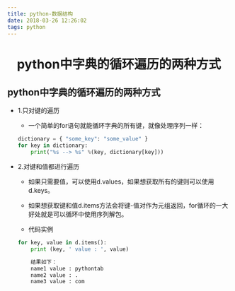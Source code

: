 ```yaml
---
title: python-数据结构
date: 2018-03-26 12:26:02
tags: python
---
```

# <center>python中字典的循环遍历的两种方式</center>


## python中字典的循环遍历的两种方式
- 1.只对键的遍历
    - 一个简单的for语句就能循环字典的所有键，就像处理序列一样：
    ```python
    dictionary = { "some_key": "some_value" }
    for key in dictionary:
        print("%s --> %s" %(key, dictionary[key]))
    ```

- 2.对键和值都进行遍历
    - 如果只需要值，可以使用d.values，如果想获取所有的键则可以使用d.keys。

    - 如果想获取键和值d.items方法会将键-值对作为元组返回，for循环的一大好处就是可以循环中使用序列解包。
    - 代码实例
    ```python
    for key, value in d.items():
        print (key, ' value : ', value)

        结果如下：
        name1 value : pythontab
        name2 value : .
        name3 value : com
    ```
    